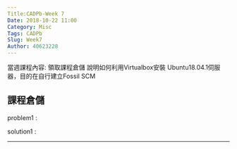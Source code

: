 ```yaml
---
Title:CADPb-Week 7
Date: 2018-10-22 11:00
Category: Misc
Tags: CADPb
Slug: Week7
Author: 40623228
---
```


當週課程內容:
領取課程倉儲
說明如何利用Virtualbox安裝 Ubuntu18.04.1伺服器，目的在自行建立Fossil SCM
<!-- PELICAN_END_SUMMARY -->

課程倉儲
----
problem1 : 

solution1 : 

----





